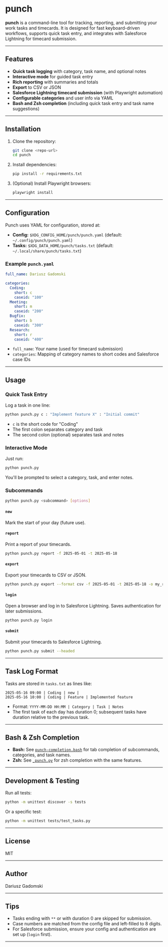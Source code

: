 # punch

**punch** is a command-line tool for tracking, reporting, and submitting your work tasks and timecards. It is designed for fast keyboard-driven workflows, supports quick task entry, and integrates with Salesforce Lightning for timecard submission.

---

## Features

- **Quick task logging** with category, task name, and optional notes
- **Interactive mode** for guided task entry
- **Rich reporting** with summaries and totals
- **Export** to CSV or JSON
- **Salesforce Lightning timecard submission** (with Playwright automation)
- **Configurable categories** and user info via YAML
- **Bash and Zsh completion** (including quick task entry and task name suggestions)

---

## Installation

1. Clone the repository:
    ```sh
    git clone <repo-url>
    cd punch
    ```

2. Install dependencies:
    ```sh
    pip install -r requirements.txt
    ```

3. (Optional) Install Playwright browsers:
    ```sh
    playwright install
    ```

---

## Configuration

Punch uses YAML for configuration, stored at:

- **Config:** `$XDG_CONFIG_HOME/punch/punch.yaml` (default: `~/.config/punch/punch.yaml`)
- **Tasks:** `$XDG_DATA_HOME/punch/tasks.txt` (default: `~/.local/share/punch/tasks.txt`)

### Example `punch.yaml`

```yaml
full_name: Dariusz Gadomski

categories:
  Coding:
    short: c
    caseid: "100"
  Meeting:
    short: m
    caseid: "200"
  Bugfix:
    short: b
    caseid: "300"
  Research:
    short: r
    caseid: "400"
```

- `full_name`: Your name (used for timecard submission)
- `categories`: Mapping of category names to short codes and Salesforce case IDs

---

## Usage

### Quick Task Entry

Log a task in one line:

```sh
python punch.py c : "Implement feature X" : "Initial commit"
```

- `c` is the short code for "Coding"
- The first colon separates category and task
- The second colon (optional) separates task and notes

### Interactive Mode

Just run:

```sh
python punch.py
```

You'll be prompted to select a category, task, and enter notes.

### Subcommands

```sh
python punch.py <subcommand> [options]
```

#### `new`
Mark the start of your day (future use).

#### `report`
Print a report of your timecards.

```sh
python punch.py report -f 2025-05-01 -t 2025-05-18
```

#### `export`
Export your timecards to CSV or JSON.

```sh
python punch.py export --format csv -f 2025-05-01 -t 2025-05-18 -o my_report.csv
```

#### `login`
Open a browser and log in to Salesforce Lightning. Saves authentication for later submissions.

```sh
python punch.py login
```

#### `submit`
Submit your timecards to Salesforce Lightning.

```sh
python punch.py submit --headed
```

---

## Task Log Format

Tasks are stored in `tasks.txt` as lines like:

```
2025-05-16 09:00 | Coding | new | 
2025-05-16 10:00 | Coding | Feature | Implemented feature
```

- Format: `YYYY-MM-DD HH:MM | Category | Task | Notes`
- The first task of each day has duration 0; subsequent tasks have duration relative to the previous task.

---

## Bash & Zsh Completion

- **Bash:** See [`punch-completion.bash`](#) for tab completion of subcommands, categories, and task names.
- **Zsh:** See [`_punch.py`](#) for zsh completion with the same features.

---

## Development & Testing

Run all tests:

```sh
python -m unittest discover -s tests
```

Or a specific test:

```sh
python -m unittest tests/test_tasks.py
```

---

## License

MIT

---

## Author

Dariusz Gadomski

---

## Tips

- Tasks ending with `**` or with duration 0 are skipped for submission.
- Case numbers are matched from the config file and left-filled to 8 digits.
- For Salesforce submission, ensure your config and authentication are set up (`login` first).

---